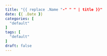 ```yaml
---
title: "{{ replace .Name "-" " " | title }}"
date: {{ .Date }}
categories: [
  "default"
]
tags: [
  "default"
]
draft: false
---
```


